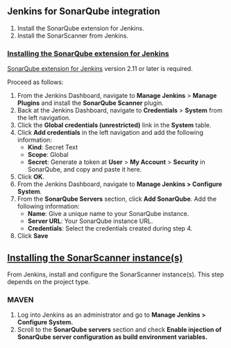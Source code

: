## Jenkins for SonarQube integration

1.  Install the SonarQube extension for Jenkins.
2.  Install the SonarScanner from Jenkins.

### [Installing the SonarQube extension for Jenkins](https://docs.sonarsource.com/sonarqube/latest/analyzing-source-code/ci-integration/jenkins-integration/global-setup/#install-extension "Installing the SonarQube extension for Jenkins")

[SonarQube extension for Jenkins](https://plugins.jenkins.io/sonar/ "SonarQube extension for Jenkins") version 2.11 or later is required.

Proceed as follows:

1.  From the Jenkins Dashboard, navigate to **Manage Jenkins** > **Manage Plugins** and install the **SonarQube Scanner** plugin.
2.  Back at the Jenkins Dashboard, navigate to **Credentials** > **System** from the left navigation.
3.  Click the **Global credentials (unrestricted)** link in the **System** table.
4.  Click **Add credentials** in the left navigation and add the following information:
    -   **Kind**: Secret Text
    -   **Scope**: Global
    -   **Secret**: Generate a token at **User** > **My Account** > **Security** in SonarQube, and copy and paste it here.
5.  Click **OK**.
6.  From the Jenkins Dashboard, navigate to **Manage Jenkins > Configure System**.
7.  From the **SonarQube Servers** section, click **Add SonarQube**. Add the following information:
    -   **Name**: Give a unique name to your SonarQube instance.
    -   **Server URL**: Your SonarQube instance URL.
    -   **Credentials**: Select the credentials created during step 4.
8.  Click **Save**

## [Installing the SonarScanner instance(s)](https://docs.sonarsource.com/sonarqube/latest/analyzing-source-code/ci-integration/jenkins-integration/global-setup/#install-scanner "Installing the SonarScanner instance(s)")

From Jenkins, install and configure the SonarScanner instance(s). This step depends on the project type.

### MAVEN

1.  Log into Jenkins as an administrator and go to  **Manage Jenkins > Configure System.**
2.  Scroll to the  **SonarQube servers**  section and check  **Enable injection of SonarQube server configuration as build environment variables.**
